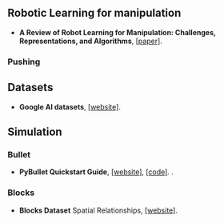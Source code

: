 ## Robotic Learning for manipulation

- **A Review of Robot Learning for Manipulation: Challenges, Representations, and Algorithms**, [[paper]](https://arxiv.org/pdf/1907.03146.pdf).

### Pushing



## Datasets

- **Google AI datasets**, [[website]](https://sites.google.com/site/brainrobotdata/home).

## Simulation

### Bullet

- **PyBullet Quickstart Guide**, [[website]](https://docs.google.com/document/d/10sXEhzFRSnvFcl3XxNGhnD4N2SedqwdAvK3dsihxVUA/edit#),  [[code]](https://github.com/bulletphysics/bullet3/releases).
.
### Blocks

- **Blocks Dataset** Spatial Relationships, [[website]](https://groundedlanguage.github.io/).
